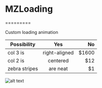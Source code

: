 # MZLoading
=========

Custom loading animation

| Possibility        | Yes           | No  |
| ------------- |:-------------:| -----:|
| col 3 is      | right-aligned | $1600 |
| col 2 is      | centered      |   $12 |
| zebra stripes | are neat      |    $1 |


![alt text](http://i43.tinypic.com/239p4l.jpg "Screen shot")

